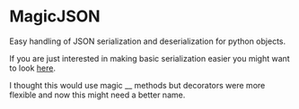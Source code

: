 # MagicJSON #
Easy handling of JSON serialization and deserialization for python objects.

If you are just interested in making basic serialization easier you might
want to look [here](https://github.com/DavidCEllis/magicjson/blob/main/plain_serializer/jsonregister.py).

I thought this would use magic __ methods but decorators were more flexible
and now this might need a better name.


